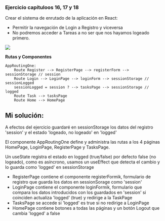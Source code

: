 ### Ejercicio capítuloos 16, 17 y 18

Crear el sistema de enrutado de la aplicación en React:
- Permitir la navegación de Login a Registro y viceversa
- No podremos acceder a Tareas a no ser que nos hayamos logeado primero.



![](https://img.shields.io/badge/-ReactJs-61DAFB?logo=react&logoColor=white&style=flat)



**Rutas y Componentes**


```
AppRoutingOne:
    Route Register --> RegisterPage --> registerForm --> sessionStorage // session
    Route Login --> LoginPage --> loginForm --> sessionStorage // sessionLogged
	sessionLogged = session ? --> tasksPage --> sessionStorage // logged
    Route Task --> tasksPage
	Route Home --> HomePage
```

Mi solución:
-------------

A efectos del ejercicio guardaré en sessionStorage los datos del registro 'session' y el estado 'logeado, no logeado' en 'logged'

El componente AppRoutingOne define y administra las rutas a los 4 páginas HomePage, LoginPage, RegisterPage y TasksPage.

Un useState registra el estado en logged (true/false) por defecto false (no logeado), como es asíncrono, usamos un
useEffect que detecta el cambio y lo guarda como 'logged' en sessionStorage

- RegisterPage contiene el componente registerFormik, formulario de registro que guarda los datos en sessionSorage como 'session'
- LoginPage contiene el componente loginFormik, formulario que compara los datos introducidos con los guardados en 'session' si coinciden
     actualiza 'logged' (true) y redirige a la TaskPage
- TasksPage se accede si 'logged' es true si no redirige a LoginPage
- HomePage contiene botones a todas las páginas y un botón Logout que cambia 'logged' a false
